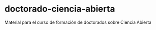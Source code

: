 # doctorado-ciencia-abierta
Material para el curso de formación de doctorados sobre Ciencia Abierta
